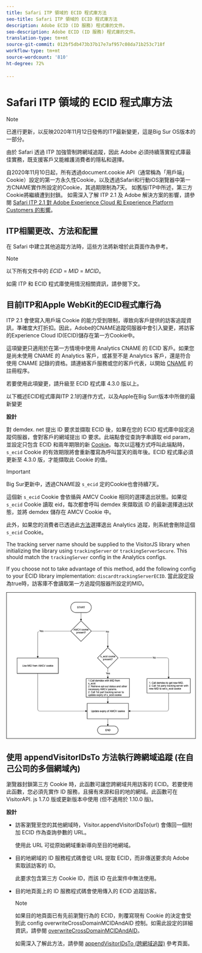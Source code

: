 ```yaml
---
title: Safari ITP 領域的 ECID 程式庫方法
seo-title: Safari ITP 領域的 ECID 程式庫方法
description: Adobe ECID (ID 服務) 程式庫的文件。
seo-description: Adobe ECID (ID 服務) 程式庫的文件。
translation-type: tm+mt
source-git-commit: 012bf5db473b37b17e7af957c08da71b253c718f
workflow-type: tm+mt
source-wordcount: '810'
ht-degree: 72%

---
```



# Safari ITP 領域的 ECID 程式庫方法

>[!NOTE]
>
>已進行更新，以反映2020年11月12日發佈的ITP最新變更，這是Big Sur OS版本的一部分。

由於 Safari 透過 ITP 加強管制跨網域追蹤，因此 Adobe 必須持續落實程式庫最佳實務，既支援客戶又能維護消費者的隱私和選擇。

自2020年11月10日起，所有透過document.cookie API（通常稱為「用戶端」Cookie）設定的第一方永久性Cookie，以及透過Safari和行動iOS瀏覽器中第一方CNAME實作所設定的Cookie，其過期限制為7天。 如舊版ITP中所述，第三方Cookie將繼續遭到封鎖。 如需深入了解 ITP 2.1 及 Adobe 解決方案的影響，請參閱 [Safari ITP 2.1 對 Adobe Experience Cloud 和 Experience Platform Customers 的影響](https://medium.com/adobetech/safari-itp-2-1-impact-on-adobe-experience-cloud-customers-9439cecb55ac)。

## ITP相關更改、方法和配置

在 Safari 中建立其他追蹤方法時，這些方法將新增於此頁面作為參考。

>[!NOTE]
>
>以下所有文件中的 *ECID* = *MID* = *MCID*。

如需 ITP 和 ECID 程式庫使用情況相關資訊，請參閱下文。

## 目前ITP和Apple WebKit的ECID程式庫行為

ITP 2.1 會使寫入用戶端 Cookie 的能力受到限制，導致向客戶提供的訪客追蹤資訊，準確度大打折扣。因此，Adobe的CNAME追蹤伺服器中會引入變更，將訪客的Experience Cloud ID(ECID)儲存在第一方Cookie中。

這項變更只適用於在第一方情境中使用 Analytics CNAME 的 ECID 客戶。如果您是尚未使用 CNAME 的 Analytics 客戶，或甚至不是 Analytics 客戶，還是符合使用 CNAME 記錄的資格。請連絡客戶服務或您的客戶代表，以開始 [CNAME](https://docs.adobe.com/content/help/zh-Hant/core-services/interface/ec-cookies/cookies-first-party.html) 的註冊程序。

若要使用此項變更，請升級至 ECID 程式庫 4.3.0 版以上。

以下概述ECID程式庫與ITP 2.1的運作方式，以及Apple在Big Surr版本中所做的最新變更

**設計**

對 demdex. net 提出 ID 要求並擷取 ECID 後，如果在您的 ECID 程式庫中設定追蹤伺服器，會對客戶的網域提出 ID 要求。此端點會從查詢字串讀取 eid param，並設定只包含 ECID 和兩年期限的新 [Cookie](/help/introduction/cookies.md)。每次以這種方式呼叫此端點時，`s_ecid` Cookie 的有效期限將會重新覆寫為呼叫當天的兩年後。ECID 程式庫必須更新至 4.3.0 版，才能擷取此 Cookie 的值。

>[!IMPORTANT]
>
>Big Sur更新中，透過CNAME設 `s_ecid` 定的Cookie也會持續7天。

這個新 `s_ecid` Cookie 會依循與 AMCV Cookie 相同的選擇退出狀態。如果從 `s_ecid` Cookie 讀取 eid，每次都會呼叫 demdex 來擷取該 ID 的最新選擇退出狀態，並將 demdex 儲存在 AMCV Cookie 中。

此外，如果您的消費者已透過此[方法](https://docs.adobe.com/content/help/zh-Hant/analytics/implementation/js/opt-out.html)選擇退出 Analytics 追蹤，則系統會刪除這個 `s_ecid` Cookie。

The tracking server name should be supplied to the VisitorJS library when initializing the library using `trackingServer` or `trackingServerSecure`. This should match the `trackingServer` config in the Analytics configs.

If you choose not to take advantage of this method, add the following config to your ECID library implementation: `discardtrackingServerECID`. 當此設定設為true時，訪客庫不會讀取第一方追蹤伺服器所設定的MID。

![](assets/itp-proposal-v1.png)

## 使用 appendVisitorIDsTo 方法執行跨網域追蹤 (在自己公司的多個網域內)

瀏覽器封鎖第三方 Cookie 時，此函數可讓您跨網域共用訪客的 ECID。若要使用此函數，您必須先實作 ID 服務，且擁有來源和目的地的網域。此函數可在 VisitorAPI. js 1.7.0 版或更新版本中使用 (但不適用於 1.10.0 版)。

**設計**

* 訪客瀏覽至您的其他網域時，Visitor.appendVisitorIDsTo(url) 會傳回一個附加 ECID 作為查詢參數的 URL。

   使用此 URL 可從原始網域重新導向至目的地網域。

* 目的地網域的 ID 服務程式碼會從 URL 提取 ECID，而非傳送要求向 Adobe 索取該訪客的 ID。

   此要求包含第三方 Cookie ID，而該 ID 在此案件中無法使用。

* 目的地頁面上的 ID 服務程式碼會使用傳入的 ECID 追蹤訪客。

   >[!NOTE]
   >如果目的地頁面已有先前瀏覽行為的 ECID，則覆寫現有 Cookie 的決定會受到此 config overwriteCrossDomainMCIDAndAID 控制。如需此設定的詳細資訊，請參閱 [overwriteCrossDomainMCIDAndAID](/help/library/function-vars/overwrite-visitor-id.md)。
   >
   >如需深入了解此方法，請參閱 [appendVisitorIDsTo (跨網域追蹤)](/help/library/get-set/appendvisitorid.md) 參考頁面。

